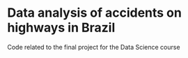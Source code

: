 # Data analysis of accidents on highways in Brazil
Code related to the final project for the Data Science course

